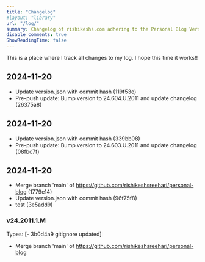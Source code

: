 ```yaml
---
title: "Changelog"
#layout: "library"
url: "/log/"
summary: Changelog of rishikeshs.com adhering to the Personal Blog Versioning Manifesto
disable_comments: true
ShowReadingTime: false
---
```


This is a place where I track all changes to my log. I hope this time it works!!


<!--LOG_PLACEHOLDER_START-->

## 2024-11-20
- Update version.json with commit hash (119f53e)
- Pre-push update: Bump version to 24.604.U.2011 and update changelog (26375a8)
## 2024-11-20
- Update version.json with commit hash (339bb08)
- Pre-push update: Bump version to 24.603.U.2011 and update changelog (08fbc7f)
## 2024-11-20
- Merge branch 'main' of https://github.com/rishikeshsreehari/personal-blog (1779e14)
- Update version.json with commit hash (96f75f8)
- test (3e5add9)
### v24.2011.1.M
Types: [-
3b0d4a9
gitignore
updated]
- Merge branch 'main' of https://github.com/rishikeshsreehari/personal-blog
<!--LOG_PLACEHOLDER_END-->
